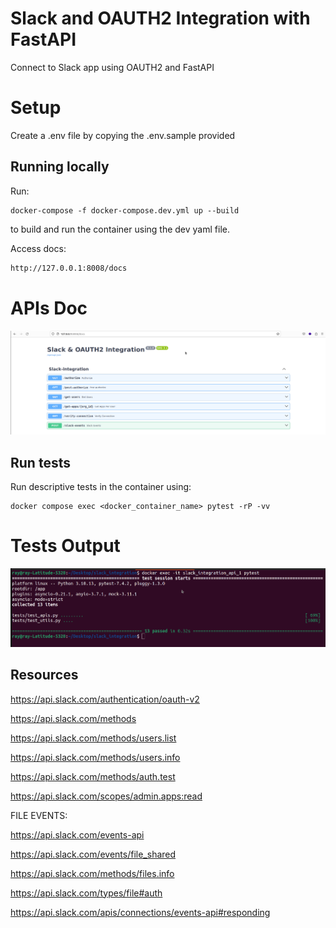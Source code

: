 # Slack and OAUTH2 Integration with FastAPI

Connect to Slack app using OAUTH2 and FastAPI

# Setup

Create a .env file by copying the .env.sample provided

## Running locally

Run:

```
docker-compose -f docker-compose.dev.yml up --build
```

to build and run the container using the dev yaml file.

Access docs:
```sh
http://127.0.0.1:8008/docs
```

# APIs Doc
![Screenshot](screenshot1.png)

## Run tests

Run descriptive tests in the container using:

```
docker compose exec <docker_container_name> pytest -rP -vv
```

# Tests Output
![Screenshot](screenshot2.png)

## Resources

https://api.slack.com/authentication/oauth-v2

https://api.slack.com/methods

https://api.slack.com/methods/users.list

https://api.slack.com/methods/users.info

https://api.slack.com/methods/auth.test

https://api.slack.com/scopes/admin.apps:read


FILE EVENTS:

https://api.slack.com/events-api

https://api.slack.com/events/file_shared

https://api.slack.com/methods/files.info

https://api.slack.com/types/file#auth

https://api.slack.com/apis/connections/events-api#responding